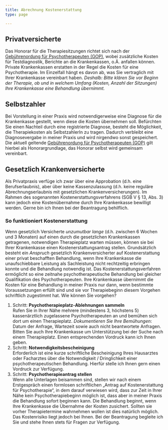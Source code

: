 ```yaml
---
title: Abrechnung Kostenerstattung
type: page

---
```

## Privatversicherte

Das Honorar für die Therapiesitzungen richtet sich nach der [Gebührenordung für Psychotherapeuten (GOP)](../static/gop.pdf), wobei zusätzliche Kosten für Testdiagnostik, Berichte an die Krankenkassen, o.Ä. anfallen können. Private Krankenkassen erstatten in der Regel die Kosten für eine Psychotherapie. Im Einzelfall hängt es davon ab, was Sie vertraglich mit Ihrer Krankenkasse vereinbart haben. _Deshalb: Bitte klären Sie vor Beginn der Therapie, ob und in welchem Umfang (Kosten, Anzahl der Sitzungen) Ihre Krankenkasse eine Behandlung übernimmt._

## Selbstzahler

Bei Vorstellung in einer Praxis wird notwendigerweise eine Diagnose für die Krankenkasse gestellt, wenn diese die Kosten übernehmen 
soll. Befürchten Sie einen Nachteil durch eine registrierte Diagnose, besteht die Möglichkeit, die Therapiekosten als SelbstzahlerIn 
zu tragen. Dadurch verbleibt eine Diagnosevergabe in meiner Praxis und wird nirgendwo sonst gespeichert. Die aktuell geltende 
[Gebührenordung für Psychotherapeuten (GOP)](../static/gop.pdf) gilt hierbei als Honorargrundlage, das Honorar selbst 
wird gemeinsam vereinbart.

## Gesetzlich Krankenversicherte

Als Privatpraxis verfüge ich zwar über eine Approbation (d.h. eine Berufserlaubnis), aber über keine Kassenzulassung (d.h. keine 
reguläre Abrechnungserlaubnis mit gesetzlichen Krankenversicherungen). Im Rahmen des sogenannten Kosten&shy;erstattungs&shy;verfahrens (SGB V § 
13, Abs. 3) kann jedoch eine Kostenübernahme durch Ihre Krankenkasse bewilligt werden. Gerne bin ich Ihnen bei der Beantragung 
behilflich.

### So funktioniert Kostenerstattung

Wenn gesetzlich Versicherte *unzumutbar lange* (d.h. zwischen 6 Wochen und 3 Monaten) auf einen durch die gesetzlichen Krankenkassen getragenen, notwendigen Therapieplatz warten müssen, können sie bei Ihrer Krankenkasse einen Kostenerstattungsantrag stellen. Grundsätzlich besteht ein *Anspruch* gesetzlich Krankenversicherter auf Kostenerstattung einer privat beschafften Behandlung, wenn Ihre Krankenkasse die unaufschiebbare Leistung als Sachleistung nicht rechtzeitig erbringen konnte und die Behandlung notwendig ist. Das Kostenerstattungsverfahren ermöglicht so eine zeitnahe psycho&shy;thera&shy;peutische Behandlung bei gleicher Qualifikation des Psychotherapeuten. Ihre Krankenkasse übernimmt die Kosten für eine Behandlung in meiner Praxis nur dann, wenn bestimmte Voraussetzungen erfüllt sind und sie vor Therapiebeginn diesem Vorgehen schriftlich zugestimmt hat.
Wie können Sie vorgehen?

1. Schritt: **Psychotherapieplatz-Ablehnungen sammeln**\
    Rufen Sie in Ihrer Nähe mehrere (mindestens 3, höchstens 5) kassenärztlich zugelassene Psychotherapeuten an und bemühen sich dort um einen Therapieplatz.
    *Dokumentieren Sie Ihre Bemühungen*: Datum der Anfrage, Wartezeit sowie auch nicht beantwortete Anfragen. Bitten Sie auch Ihre Krankenkasse um Unterstützung bei der Suche nach einem Therapieplatz. Einen entsprechenden Vordruck kann ich Ihnen geben.
2. Schritt: **Notwendigkeitsbescheinigung**\
    Erforderlich ist eine kurze schriftliche Bescheinigung Ihres Hausarztes oder Facharztes über die Notwendigkeit / Dringlichkeit einer psychotherapeutischen Behandlung. Hierfür stelle ich Ihnen gern einen Vordruck zur Verfügung.
3. Schritt: **Psychotherapieantrag stellen**\
    Wenn alle Unterlagen beisammen sind, stellen wir nach einem Erstgespräch einen formlosen schriftlichen „Antrag auf Kostenerstattung für Psychotherapie“, in dem darauf verwiesen wird, dass zur Zeit in Ihrer Nähe kein Psychotherapiebeginn möglich ist, dass aber in meiner Praxis die Behandlung sofort beginnen kann.
    Die Behandlung beginnt, wenn Ihre Krankenkasse die Übernahme der Kosten zusichert. Sollten sie vorher Therapietermine wahrnehmen wollen ist dies natürlich möglich. Das Kostenrisiko liegt jedoch bei Ihnen.
    Bei der Beantragung begleite ich Sie und stehe Ihnen stets für Fragen zur Verfügung.

